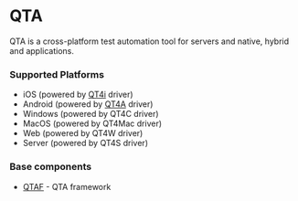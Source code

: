 # QTA

QTA is a cross-platform test automation tool for servers and native, hybrid and applications.

### Supported Platforms

* iOS (powered by [QT4i](https://github.com/tencent/QT4i) driver)
* Android (powered by [QT4A](https://github.com/tencent/QT4A) driver)
* Windows (powered by QT4C driver)
* MacOS (powered by QT4Mac driver)
* Web (powered by QT4W driver)
* Server (powered by QT4S driver)

### Base components
* [QTAF](https://github.com/tencent/QTAF) - QTA framework
